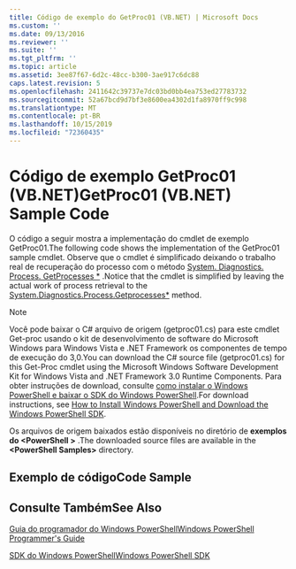```yaml
---
title: Código de exemplo do GetProc01 (VB.NET) | Microsoft Docs
ms.custom: ''
ms.date: 09/13/2016
ms.reviewer: ''
ms.suite: ''
ms.tgt_pltfrm: ''
ms.topic: article
ms.assetid: 3ee87f67-6d2c-48cc-b300-3ae917c6dc88
caps.latest.revision: 5
ms.openlocfilehash: 2411642c39737e7dc03bd0bb4ea753ed27783732
ms.sourcegitcommit: 52a67bcd9d7bf3e8600ea4302d1fa8970ff9c998
ms.translationtype: MT
ms.contentlocale: pt-BR
ms.lasthandoff: 10/15/2019
ms.locfileid: "72360435"
---
```

# <a name="getproc01-vbnet-sample-code"></a><span data-ttu-id="09eb4-102">Código de exemplo GetProc01 (VB.NET)</span><span class="sxs-lookup"><span data-stu-id="09eb4-102">GetProc01 (VB.NET) Sample Code</span></span>

<span data-ttu-id="09eb4-103">O código a seguir mostra a implementação do cmdlet de exemplo GetProc01.</span><span class="sxs-lookup"><span data-stu-id="09eb4-103">The following code shows the implementation of the GetProc01 sample cmdlet.</span></span> <span data-ttu-id="09eb4-104">Observe que o cmdlet é simplificado deixando o trabalho real de recuperação do processo com o método [System. Diagnostics. Process. GetProcesses \*](/dotnet/api/System.Diagnostics.Process.GetProcesses) .</span><span class="sxs-lookup"><span data-stu-id="09eb4-104">Notice that the cmdlet is simplified by leaving the actual work of process retrieval to the [System.Diagnostics.Process.Getprocesses\*](/dotnet/api/System.Diagnostics.Process.GetProcesses) method.</span></span>

> [!NOTE]
> <span data-ttu-id="09eb4-105">Você pode baixar o C# arquivo de origem (getproc01.cs) para este cmdlet Get-proc usando o kit de desenvolvimento de software do Microsoft Windows para Windows Vista e .NET Framework os componentes de tempo de execução do 3,0.</span><span class="sxs-lookup"><span data-stu-id="09eb4-105">You can download the C# source file (getproc01.cs) for this Get-Proc cmdlet using the Microsoft Windows Software Development Kit for Windows Vista and .NET Framework 3.0 Runtime Components.</span></span> <span data-ttu-id="09eb4-106">Para obter instruções de download, consulte [como instalar o Windows PowerShell e baixar o SDK do Windows PowerShell](/powershell/developer/installing-the-windows-powershell-sdk).</span><span class="sxs-lookup"><span data-stu-id="09eb4-106">For download instructions, see [How to Install Windows PowerShell and Download the Windows PowerShell SDK](/powershell/developer/installing-the-windows-powershell-sdk).</span></span>
>
> <span data-ttu-id="09eb4-107">Os arquivos de origem baixados estão disponíveis no diretório de **exemplos do \<PowerShell >** .</span><span class="sxs-lookup"><span data-stu-id="09eb4-107">The downloaded source files are available in the **\<PowerShell Samples>** directory.</span></span>

## <a name="code-sample"></a><span data-ttu-id="09eb4-108">Exemplo de código</span><span class="sxs-lookup"><span data-stu-id="09eb4-108">Code Sample</span></span>

<!-- TODO!!!: review snippet reference  [!CODE [msh_samplesgetproc01#getproc01vball](msh_samplesgetproc01#getproc01vball)]  -->

## <a name="see-also"></a><span data-ttu-id="09eb4-109">Consulte Também</span><span class="sxs-lookup"><span data-stu-id="09eb4-109">See Also</span></span>

[<span data-ttu-id="09eb4-110">Guia do programador do Windows PowerShell</span><span class="sxs-lookup"><span data-stu-id="09eb4-110">Windows PowerShell Programmer's Guide</span></span>](./windows-powershell-programmer-s-guide.md)

[<span data-ttu-id="09eb4-111">SDK do Windows PowerShell</span><span class="sxs-lookup"><span data-stu-id="09eb4-111">Windows PowerShell SDK</span></span>](../windows-powershell-reference.md)